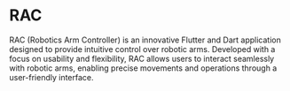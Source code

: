 # RAC
RAC (Robotics Arm Controller) is an innovative Flutter and Dart application designed to provide intuitive control over robotic arms. Developed with a focus on usability and flexibility, RAC allows users to interact seamlessly with robotic arms, enabling precise movements and operations through a user-friendly interface.
